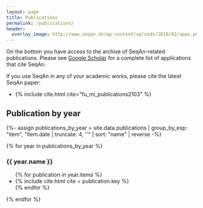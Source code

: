 ```yaml
---
layout: page
title: Publications
permalink: /publications/
header:
  overlay_image: http://www.seqan.de/wp-content/uploads/2016/02/apps.png
---
```


On the bottom you have access to the archive of SeqAn-related publications. Please see [Google
Scholar](https://scholar.google.de/scholar?cites=6133524701503406018) for a complete list of applications that cite
SeqAn.

If you use SeqAn in any of your academic works, please cite the latest SeqAn paper:

<ul>
<li>{% include cite.html cite="fu_mi_publications2103" %}</li>
</ul>

## Publication by year

{%- assign publications_by_year = site.data.publications | group_by_exp: "item", "item.date | truncate: 4, ''" | sort: "name" | reverse -%}

{% for year in publications_by_year %}

### {{ year.name }}

<ul>
{% for publication in year.items %}
<li>{% include cite.html cite = publication.key %}</li>
{% endfor %}
</ul>

{% endfor %}
